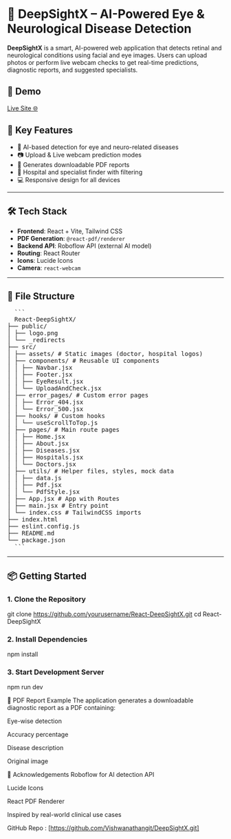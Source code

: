 # 🧠 DeepSightX – AI-Powered Eye & Neurological Disease Detection

**DeepSightX** is a smart, AI-powered web application that detects retinal and neurological conditions using facial and eye images. Users can upload photos or perform live webcam checks to get real-time predictions, diagnostic reports, and suggested specialists.

## 🚀 Demo

[Live Site 🌐](https://deepsightx.netlify.app)

## 📸 Key Features

- 🧠 AI-based detection for eye and neuro-related diseases
- 📷 Upload & Live webcam prediction modes
- 📝 Generates downloadable PDF reports
- 🏥 Hospital and specialist finder with filtering
- 💻 Responsive design for all devices

---

## 🛠️ Tech Stack

- **Frontend**: React + Vite, Tailwind CSS
- **PDF Generation**: `@react-pdf/renderer`
- **Backend API**: Roboflow API (external AI model)
- **Routing**: React Router
- **Icons**: Lucide Icons
- **Camera**: `react-webcam`

---

## 📂 File Structure

<Pre>
  ```
  React-DeepSightX/
├── public/
│ ├── logo.png
│ └── _redirects
├── src/
│ ├── assets/ # Static images (doctor, hospital logos)
│ ├── components/ # Reusable UI components
│ │ ├── Navbar.jsx
│ │ ├── Footer.jsx
│ │ ├── EyeResult.jsx
│ │ └── UploadAndCheck.jsx
│ ├── error_pages/ # Custom error pages
│ │ ├── Error_404.jsx
│ │ └── Error_500.jsx
│ ├── hooks/ # Custom hooks
│ │ └── useScrollToTop.js
│ ├── pages/ # Main route pages
│ │ ├── Home.jsx
│ │ ├── About.jsx
│ │ ├── Diseases.jsx
│ │ ├── Hospitals.jsx
│ │ └── Doctors.jsx
│ ├── utils/ # Helper files, styles, mock data
│ │ ├── data.js
│ │ ├── Pdf.jsx
│ │ └── PdfStyle.jsx
│ ├── App.jsx # App with Routes
│ ├── main.jsx # Entry point
│ └── index.css # TailwindCSS imports
├── index.html
├── eslint.config.js
├── README.md
└── package.json
  ```
</Pre>


---

## 📦 Getting Started

### 1. Clone the Repository

git clone https://github.com/yourusername/React-DeepSightX.git
cd React-DeepSightX

### 2. Install Dependencies

npm install

### 3. Start Development Server

npm run dev

📃 PDF Report Example
The application generates a downloadable diagnostic report as a PDF containing:

Eye-wise detection

Accuracy percentage

Disease description

Original image

🙏 Acknowledgements
Roboflow for AI detection API

Lucide Icons

React PDF Renderer

Inspired by real-world clinical use cases

GitHub Repo : [https://github.com/Vishwanathangit/DeepSightX.git]
